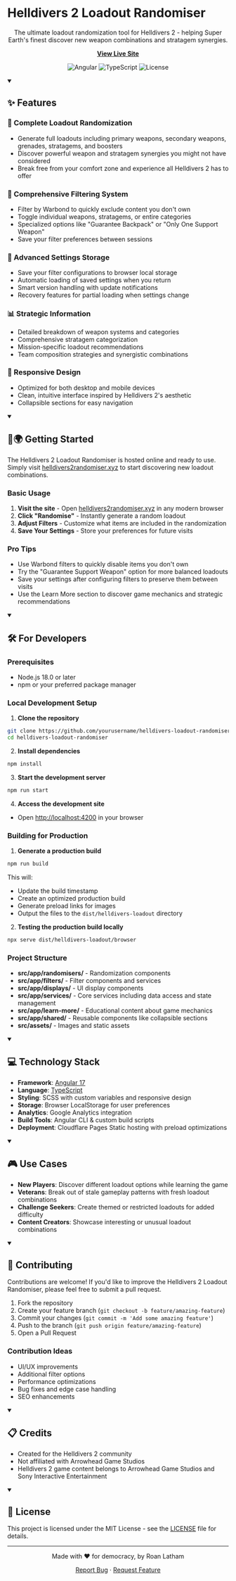 # Helldivers 2 Loadout Randomiser

<div align="center">

The ultimate loadout randomization tool for Helldivers 2 - helping Super Earth's finest discover new weapon combinations and stratagem synergies.

**[View Live Site](https://helldivers2randomiser.xyz/)**

![Angular](https://img.shields.io/badge/Angular-17.3-dd0031)
![TypeScript](https://img.shields.io/badge/TypeScript-5.4-3178c6)
![License](https://img.shields.io/badge/License-MIT-green)

</div>

<details open>
<summary><h2>✨ Features</h2></summary>

### 🔄 Complete Loadout Randomization

- Generate full loadouts including primary weapons, secondary weapons, grenades, stratagems, and boosters
- Discover powerful weapon and stratagem synergies you might not have considered
- Break free from your comfort zone and experience all Helldivers 2 has to offer

### 🎯 Comprehensive Filtering System

- Filter by Warbond to quickly exclude content you don't own
- Toggle individual weapons, stratagems, or entire categories
- Specialized options like "Guarantee Backpack" or "Only One Support Weapon"
- Save your filter preferences between sessions

### 💾 Advanced Settings Storage

- Save your filter configurations to browser local storage
- Automatic loading of saved settings when you return
- Smart version handling with update notifications
- Recovery features for partial loading when settings change

### 📊 Strategic Information

- Detailed breakdown of weapon systems and categories
- Comprehensive stratagem categorization
- Mission-specific loadout recommendations
- Team composition strategies and synergistic combinations

### 📱 Responsive Design

- Optimized for both desktop and mobile devices
- Clean, intuitive interface inspired by Helldivers 2's aesthetic
- Collapsible sections for easy navigation
</details>

<details open>
<summary><h2>🚀🌍 Getting Started</h2></summary>

The Helldivers 2 Loadout Randomiser is hosted online and ready to use. Simply visit [helldivers2randomiser.xyz](https://helldivers2randomiser.xyz/) to start discovering new loadout combinations.

### Basic Usage

1. **Visit the site** - Open [helldivers2randomiser.xyz](https://helldivers2randomiser.xyz/) in any modern browser
2. **Click "Randomise"** - Instantly generate a random loadout
3. **Adjust Filters** - Customize what items are included in the randomization
4. **Save Your Settings** - Store your preferences for future visits

### Pro Tips

- Use Warbond filters to quickly disable items you don't own
- Try the "Guarantee Support Weapon" option for more balanced loadouts
- Save your settings after configuring filters to preserve them between visits
- Use the Learn More section to discover game mechanics and strategic recommendations
</details>

<details open>
<summary><h2>🛠️ For Developers</h2></summary>

### Prerequisites

- Node.js 18.0 or later
- npm or your preferred package manager

### Local Development Setup

1. **Clone the repository**

```bash
git clone https://github.com/yourusername/helldivers-loadout-randomiser.git
cd helldivers-loadout-randomiser
```

2. **Install dependencies**

```bash
npm install
```

3. **Start the development server**

```bash
npm run start
```

4. **Access the development site**

- Open [http://localhost:4200](http://localhost:4200) in your browser

### Building for Production

1. **Generate a production build**

```bash
npm run build
```

This will:

- Update the build timestamp
- Create an optimized production build
- Generate preload links for images
- Output the files to the `dist/helldivers-loadout` directory

2. **Testing the production build locally**

```bash
npx serve dist/helldivers-loadout/browser
```

### Project Structure

- **src/app/randomisers/** - Randomization components
- **src/app/filters/** - Filter components and services
- **src/app/displays/** - UI display components
- **src/app/services/** - Core services including data access and state management
- **src/app/learn-more/** - Educational content about game mechanics
- **src/app/shared/** - Reusable components like collapsible sections
- **src/assets/** - Images and static assets

</details>

<details open>
<summary><h2>💻 Technology Stack</h2></summary>

- **Framework**: [Angular 17](https://angular.io/)
- **Language**: [TypeScript](https://www.typescriptlang.org/)
- **Styling**: SCSS with custom variables and responsive design
- **Storage**: Browser LocalStorage for user preferences
- **Analytics**: Google Analytics integration
- **Build Tools**: Angular CLI & custom build scripts
- **Deployment**: Cloudflare Pages Static hosting with preload optimizations

</details>

<details open>
<summary><h2>🎮 Use Cases</h2></summary>

- **New Players**: Discover different loadout options while learning the game
- **Veterans**: Break out of stale gameplay patterns with fresh loadout combinations
- **Challenge Seekers**: Create themed or restricted loadouts for added difficulty
- **Content Creators**: Showcase interesting or unusual loadout combinations

</details>

<details open>
<summary><h2>🤝 Contributing</h2></summary>

Contributions are welcome! If you'd like to improve the Helldivers 2 Loadout Randomiser, please feel free to submit a pull request.

1. Fork the repository
2. Create your feature branch (`git checkout -b feature/amazing-feature`)
3. Commit your changes (`git commit -m 'Add some amazing feature'`)
4. Push to the branch (`git push origin feature/amazing-feature`)
5. Open a Pull Request

### Contribution Ideas

- UI/UX improvements
- Additional filter options
- Performance optimizations
- Bug fixes and edge case handling
- SEO enhancements

</details>

<details open>
<summary><h2>📋 Credits</h2></summary>

- Created for the Helldivers 2 community
- Not affiliated with Arrowhead Game Studios
- Helldivers 2 game content belongs to Arrowhead Game Studios and Sony Interactive Entertainment

</details>

<details open>
<summary><h2>📝 License</h2></summary>

This project is licensed under the MIT License - see the [LICENSE](LICENSE) file for details.

</details>

---

<div align="center">

Made with ❤️ for democracy, by Roan Latham

[Report Bug](https://github.com/RoanLatham/helldivers-loadout-randomiser/issues) · [Request Feature](https://github.com/RoanLatham/helldivers-loadout-randomiser/issues)

</div>
